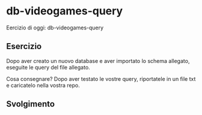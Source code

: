 # db-videogames-query

Eercizio di oggi: db-videogames-query
## Esercizio
Dopo aver creato un nuovo database e aver importato lo schema allegato, eseguite le query del file allegato.

Cosa consegnare? Dopo aver testato le vostre query, riportatele in un file txt e caricatelo nella vostra repo.

## Svolgimento